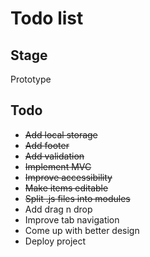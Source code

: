# Todo list

## Stage
Prototype

## Todo 
* ~~Add local storage~~
* ~~Add footer~~
* ~~Add validation~~
* ~~Implement MVC~~
* ~~Improve accessibility~~
* ~~Make items editable~~
* ~~Split .js files into modules~~
* Add drag n drop
* Improve tab navigation
* Come up with better design
* Deploy project
